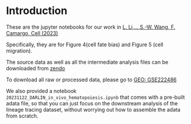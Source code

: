 # Introduction
These are the jupyter notebooks for our work in [L. Li,...,S.-W. Wang, F. Camargo, Cell (2023)](https://doi.org/10.1016/j.cell.2023.09.019) 

Specifically, they are for Figure 4(cell fate bias) and Figure 5 (cell migration). 

The source data as well as all the intermediate analysis files can be downloaded from [zendo](https://zenodo.org/records/8422061)

To download all raw or processed data, please go to [GEO: GSE222486](https://www.ncbi.nlm.nih.gov/geo/query/acc.cgi?acc=GSE222486)

We also provided a notebook `20231122_DARLIN_in_vivo_hematopoiesis.ipynb` that comes with a pre-built adata file, so that you can just focus on the downstream analysis of the lineage tracing dataset, without worrying out how to assemble the adata from scratch.
